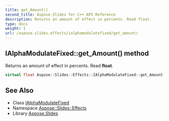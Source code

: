 ```yaml
---
title: get_Amount()
second_title: Aspose.Slides for C++ API Reference
description: Returns an amount of effect in percents. Read float.
type: docs
weight: 1
url: /aspose.slides.effects/ialphamodulatefixed/get_amount/
---
```

## IAlphaModulateFixed::get_Amount() method


Returns an amount of effect in percents. Read **float**.

```cpp
virtual float Aspose::Slides::Effects::IAlphaModulateFixed::get_Amount()=0
```

## See Also

* Class [IAlphaModulateFixed](../)
* Namespace [Aspose::Slides::Effects](../../)
* Library [Aspose.Slides](../../../)